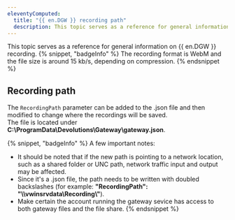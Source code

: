 ```yaml
---
eleventyComputed:
  title: "{{ en.DGW }} recording path"
  description: This topic serves as a reference for general information on {{ en.DGW }} recording.
---
```

This topic serves as a reference for general information on {{ en.DGW }} recording.
{% snippet, "badgeInfo" %}
The recording format is WebM and the file size is around 15 kb/s, depending on compression.
{% endsnippet %}  

## Recording path
The `RecordingPath` parameter can be added to the .json file and then modified to change where the recordings will be saved.  
The file is located under **C:\ProgramData\Devolutions\Gateway\gateway.json**.

{% snippet, "badgeInfo" %}
A few important notes:
* It should be noted that if the new path is pointing to a network location, such as a shared folder or UNC path, network traffic input and output may be affected.
* Since it's a .json file, the path needs to be written with doubled backslashes (for example: **"RecordingPath": "\\\\vwinsrvdata\\Recording\\"**).
* Make certain the account running the gateway sevice has access to both gateway files and the file share.
{% endsnippet %}  
